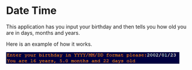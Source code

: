 # Date Time

This application has you input your birthday and then tells you how old you are in days, months and years.

Here is an example of how it works.


![DTExample](https://github.com/Grey-Matter12302/Programming-1-Portfolio/blob/master/DateTime/DateTimeExample.PNG)
